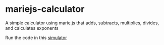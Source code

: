 # mariejs-calculator
A simple calculator using marie.js that adds, subtracts, multiplies, divides, and calculates exponents

Run the code in this [simulator](https://marie.js.org/)

